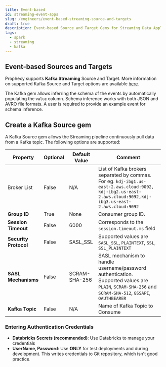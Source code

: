 ```yaml
---
title: Event-based
id: streaming-event-apps
slug: /engineers/event-based-streaming-source-and-targets
draft: true
description: Event-based Source and Target Gems for Streaming Data Applications
tags:
  - spark
  - streaming
  - kafka
---
```


## Event-based Sources and Targets

Prophecy supports **Kafka Streaming** Source and Target. More information on supported Kafka Source and Target options are available [here](https://spark.apache.org/docs/latest/structured-streaming-kafka-integration.html).

The Kafka gem allows inferring the schema of the events by automatically populating the `value` column. Schema inference works with both JSON and AVRO file formats. A user is required to provide an example event for schema inference.

## Create a Kafka Source gem

A Kafka Source gem allows the Streaming pipeline continuously pull data from a Kafka topic. The following options are supported:

| **Property**          | Optional | **Default Value** | **Comment**                                                                                                                                                 |
| --------------------- | -------- | ----------------- | ----------------------------------------------------------------------------------------------------------------------------------------------------------- |
| Broker List           | False    | N/A               | List of Kafka brokers separated by commas. For eg. `kdj-ibg1.us-east-2.aws.cloud:9092, kdj-ibg2.us-east-2.aws.cloud:9092,kdj-ibg3.us-east-2.aws.cloud:9092` |
| **Group ID**          | True     | None              | Consumer group ID.                                                                                                                                          |
| **Session Timeout**   | False    | 6000              | Corresponds to the `session.timeout.ms` field                                                                                                               |
| **Security Protocol** | False    | SASL_SSL          | Supported values are `SASL_SSL`, `PLAINTEXT`, `SSL`, `SSL_PLAINTEXT`                                                                                        |
| **SASL Mechanisms**   | False    | SCRAM-SHA-256     | SASL mechanism to handle username/password authentication. Supported values are `PLAIN`, `SCRAM-SHA-256` and `SCRAM-SHA-512`, `GSSAPI`, `OAUTHBEARER`       |
| **Kafka Topic**       | False    | N/A               | Name of Kafka Topic to Consume                                                                                                                              |

### Entering Authentication Credentials

- **Databricks Secrets (recommended)**: Use Databricks to manage your credentials
- **UserName, Password**: Use **ONLY** for test deployments and during development. This writes credentials to Git repository, which isn't good practice.
